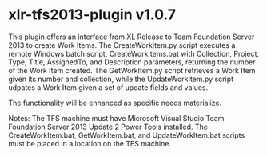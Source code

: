 # xlr-tfs2013-plugin v1.0.7

This plugin offers an interface from XL Release to Team Foundation Server 2013 to create Work Items.  The CreateWorkItem.py script executes a remote Windows batch script, CreateWorkItems.bat with Collection, Project, Type, Title, AssignedTo, and Description parameters, returning the number of the Work Item created.  The GetWorkItem.py script retrieves a Work Item given its number and collection, while the UpdateWorkItem.py script udpates a Work Item given a set of update fields and values.

The functionality will be enhanced as specific needs materialize.

Notes:  The TFS machine must have Microsoft Visual Studio Team Foundation Server 2013 Update 2 Power Tools installed.  The CreateWorkItem.bat, GetWorkItem.bat, and UpdateWorkItem.bat scripts must be placed in a location on the TFS machine.
